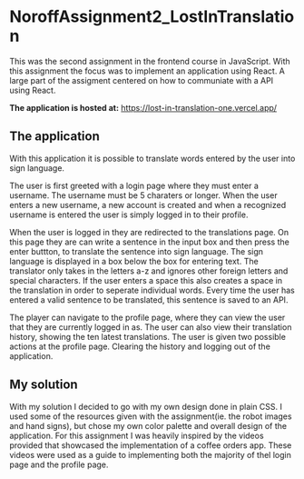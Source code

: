 # NoroffAssignment2_LostInTranslation

This was the second assignment in the frontend course in JavaScript. With this assignment the focus was to implement an application using React. A large part of the assigment centered on how to communiate with a API using React.

**The application is hosted at:** https://lost-in-translation-one.vercel.app/

## The application

With this application it is possible to translate words entered by the user into sign language. 

The user is first greeted with a login page where they must enter a username. The username must be 5 charaters or longer. When the user enters a new username, a new account is created and when a recognized username is entered the user is simply logged in to their profile.

When the user is logged in they are redirected to the translations page. On this page they are can write a sentence in the input box and then press the enter buttton, to translate the sentence into sign language. The sign language is displayed in a box below the box for entering text. The translator only takes in the letters a-z and ignores other foreign letters and special characters. If the user enters a space this also creates a space in the translation in order to seperate individual words. Every time the user has entered a valid sentence to be translated, this sentence is saved to an API.  

The player can navigate to the profile page, where they can view the user that they are currently logged in as. The user can also view their translation history, showing the ten latest translations. The user is given two possible actions at the profile page. Clearing the history and logging out of the application.

## My solution

With my solution I decided to go with my own design done in plain CSS. I used some of the resources given with the assignment(ie. the robot images and hand signs), but chose my own color palette and overall design of the application. For this assignment I was heavily inspired by the videos provided that showcased the implementation of a coffee orders app. These videos were used as a guide to implementing both the majority of thel login page and the profile page.

